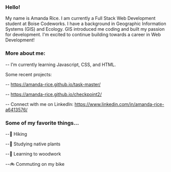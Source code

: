 ### Hello!

My name is Amanda Rice. I am currently a Full Stack Web Development student at Boise Codeworks. I have a background in Geographic Information Systems (GIS) and Ecology. GIS introduced me coding and built my passion for development. I'm excited to continue building towards a career in Web Development!

### More about me: 

-- I’m currently learning Javascript, CSS, and HTML.

Some recent projects:

-- https://amanda-rice.github.io/task-master/

-- https://amanda-rice.github.io/checkpoint2/ 

-- Connect with me on LinkedIn: https://www.linkedin.com/in/amanda-rice-a6413576/

### Some of my favorite things...

--🌄 Hiking

--🌱 Studying native plants

--🔨 Learning to woodwork

--🚲 Commuting on my bike
